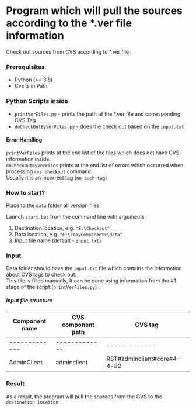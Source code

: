 # Program which will pull the sources according to the *.ver file information
Check out sources from CVS according to *.ver file

### Prerequisites 
* Python (>= 3.8)
* Cvs is in Path

### Python Scripts inside
* `printVerFiles.py` - prints the path of the *.ver file and corresponding CVS Tag
* `doCheckOutByVerFiles.py` - does the check out based on the `input.txt`

#### Error Handling
`printVerFiles` prints at the end list of the files which does not have CVS information inside.</br>
`doCheckOutByVerFiles` prints at the end list of errors which occurred when processing `cvs checkout` command. </br>
Usually it is an incorrect tag (`no such tag`)


### How to start?
Place to the `data` folder all version files.</br>

Launch `start.bat` from the command line with arguments:
1. Destination location, e.g. `"E:\Checkout"`
2. Data location, e.g. `"E:\copyComponents\data"`
3. Input file name (default - `input.txt`)

### Input
Data folder should have the `input.txt` file which contains the information about CVS tags to check out.<br />
This file is filled manually, It can be done using information from the #1 stage of the script (`printVerFiles.py`) .</br>
##### Input file structure
Component name | CVS component path | CVS tag
------------ | ------------- |-----
-------------|-------------|-------------|
AdminClient |adminclient | RST#adminclient#core#4-4-82

### Result
As a result, the program will pull the sources from the CVS to the `destination location`

